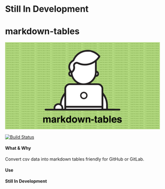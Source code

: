 # **Still In Development**
# markdown-tables

![markdown-tables-logo](./media/markdown-tables-logo.png)

[![Build Status](https://travis-ci.org/matt-jarrett/markdown-tables.svg?branch=master)](https://travis-ci.org/matt-jarrett/markdown-tables)

#### What & Why

Convert csv data into markdown tables friendly for GitHub or GitLab.

#### Use
**Still In Development**

